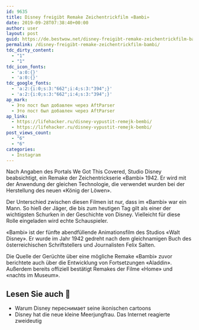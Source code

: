 ```yaml
---
id: 9635
title: Disney freigibt Remake Zeichentrickfilm «Bambi»
date: 2019-09-28T07:38:40+00:00
author: user
layout: post
guid: https://de.bestwow.net/disney-freigibt-remake-zeichentrickfilm-bambi/
permalink: /disney-freigibt-remake-zeichentrickfilm-bambi/
tdc_dirty_content:
  - "1"
  - "1"
tdc_icon_fonts:
  - 'a:0:{}'
  - 'a:0:{}'
tdc_google_fonts:
  - 'a:2:{i:0;s:3:"662";i:4;s:3:"394";}'
  - 'a:2:{i:0;s:3:"662";i:4;s:3:"394";}'
ap_mark:
  - Это пост был добавлен через AftParser
  - Это пост был добавлен через AftParser
ap_link:
  - https://lifehacker.ru/disney-vypustit-remejk-bembi/
  - https://lifehacker.ru/disney-vypustit-remejk-bembi/
post_views_count:
  - "6"
  - "6"
categories:
  - Instagram
---
```

Nach Angaben des Portals We Got This Covered, Studio Disney beabsichtigt, ein Remake der Zeichentrickserie «Bambi» 1942. Er wird mit der Anwendung der gleichen Technologie, die verwendet wurden bei der Herstellung des neuen «König der Löwen».

Der Unterschied zwischen diesen Filmen ist nur, dass im «Bambi» war ein Mann. So hieß der Jäger, die bis zum heutigen Tag gilt als einer der wichtigsten Schurken in der Geschichte von Disney. Vielleicht für diese Rolle eingeladen wird echte Schauspieler.

«Bambi» ist der fünfte abendfüllende Animationsfilm des Studios «Walt Disney». Er wurde im Jahr 1942 gedreht nach dem gleichnamigen Buch des österreichischen Schriftstellers und Journalisten Felix Salten.

Die Quelle der Gerüchte über eine mögliche Remake «Bambi» zuvor berichtete auch über die Entwicklung von Fortsetzungen «Aladdin». Außerdem bereits offiziell bestätigt Remakes der Filme «Home» und «nachts im Museum».

<div>
  <h2 class="read-also__title">
    <span>Lesen Sie auch</span> <span>🧐 </span>
  </h2>
  
  <ul class="read-also__list">
    <li>
      Warum Disney переснимает seine ikonischen cartoons
    </li>
    <li>
      Disney hat die neue kleine Meerjungfrau. Das Internet reagierte zweideutig
    </li>
  </ul>
</div>